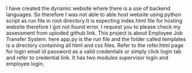 I have created the dynamic website where there is a use of backend languages. So therefore I was not able to able host website using python script as run file in root directory.It is expecting index.html file for hosting website therefore I got not found error. I request you to please check my assessment from uploded github link.
This project is about Employee Job Transfer System. here app.py is the run file and the folder called templates is a directory containing all html and css files.
Refer to the refer.html page for login email id password as a valid credentials or simply click login tab and refer to credential link.
It has two modules supervisor login and employee login.
